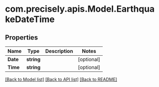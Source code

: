 
# com.precisely.apis.Model.EarthquakeDateTime

## Properties

Name | Type | Description | Notes
------------ | ------------- | ------------- | -------------
**Date** | **string** |  | [optional] 
**Time** | **string** |  | [optional] 

[[Back to Model list]](../README.md#documentation-for-models)
[[Back to API list]](../README.md#documentation-for-api-endpoints)
[[Back to README]](../README.md)

